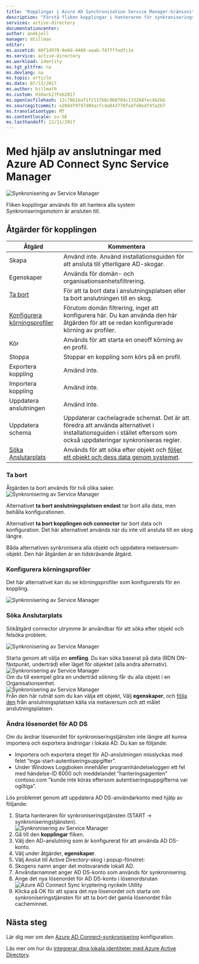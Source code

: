 ```yaml
---
title: "Kopplingar i Azure AD Synchronization Service Manager-Gränssnittet | Microsoft Docs"
description: "Förstå fliken kopplingar i hanteraren för synkroniseringstjänsten för Azure AD Connect."
services: active-directory
documentationcenter: 
author: andkjell
manager: mtillman
editor: 
ms.assetid: 60f1d979-8e6d-4460-aaab-747fffedfc1e
ms.service: active-directory
ms.workload: identity
ms.tgt_pltfrm: na
ms.devlang: na
ms.topic: article
ms.date: 07/13/2017
ms.author: billmath
ms.custom: H1Hack27Feb2017
ms.openlocfilehash: 12c78b1baf1f2117b6c960784c133268fec4b2bb
ms.sourcegitcommit: e266df9f97d04acfc4a843770fadfd8edf4fa2b7
ms.translationtype: MT
ms.contentlocale: sv-SE
ms.lasthandoff: 12/11/2017
---
```

# <a name="using-connectors-with-the-azure-ad-connect-sync-service-manager"></a>Med hjälp av anslutningar med Azure AD Connect Sync Service Manager

![Synkronisering av Service Manager](./media/active-directory-aadconnectsync-service-manager-ui/connectors.png)

Fliken kopplingar används för att hantera alla system Synkroniseringsmotorn är ansluten till.

## <a name="connector-actions"></a>Åtgärder för kopplingen
| Åtgärd | Kommentera |
| --- | --- |
| Skapa |Använd inte. Använd installationsguiden för att ansluta till ytterligare AD-skogar. |
| Egenskaper |Används för domän- och organisationsenhetsfiltrering. |
| [Ta bort](#delete) |För att ta bort data i anslutningsplatsen eller ta bort anslutningen till en skog. |
| [Konfigurera körningsprofiler](#configure-run-profiles) |Förutom domän filtrering, inget att konfigurera här. Du kan använda den här åtgärden för att se redan konfigurerade körning av profiler. |
| Kör |Används för att starta en oneoff körning av en profil. |
| Stoppa |Stoppar en koppling som körs på en profil. |
| Exportera koppling |Använd inte. |
| Importera koppling |Använd inte. |
| Uppdatera anslutningen |Använd inte. |
| Uppdatera schema |Uppdaterar cachelagrade schemat. Det är att föredra att använda alternativet i installationsguiden i stället eftersom som också uppdateringar synkroniseras regler. |
| [Söka Anslutarplats](#search-connector-space) |Används för att söka efter objekt och [följer ett objekt och dess data genom systemet](#follow-an-object-and-its-data-through-the-system). |

### <a name="delete"></a>Ta bort
Åtgärden ta bort används för två olika saker.  
![Synkronisering av Service Manager](./media/active-directory-aadconnectsync-service-manager-ui/connectordelete.png)

Alternativet **ta bort anslutningsplatsen endast** tar bort alla data, men behålla konfigurationen.

Alternativet **ta bort kopplingen och connector** tar bort data och konfiguration. Det här alternativet används när du inte vill ansluta till en skog längre.

Båda alternativen synkronisera alla objekt och uppdatera metaversum-objekt. Den här åtgärden är en tidskrävande åtgärd.

### <a name="configure-run-profiles"></a>Konfigurera körningsprofiler
Det här alternativet kan du se körningsprofiler som konfigurerats för en koppling.

![Synkronisering av Service Manager](./media/active-directory-aadconnectsync-service-manager-ui/configurerunprofiles.png)

### <a name="search-connector-space"></a>Söka Anslutarplats
Sökåtgärd connector utrymme är användbar för att söka efter objekt och felsöka problem.

![Synkronisering av Service Manager](./media/active-directory-aadconnectsync-service-manager-ui/cssearch.png)

Starta genom att välja en **omfång**. Du kan söka baserat på data (RDN DN-fästpunkt, underträd) eller läget för objektet (alla andra alternativ).  
![Synkronisering av Service Manager](./media/active-directory-aadconnectsync-service-manager-ui/cssearchscope.png)  
Om du till exempel göra en underträd sökning får du alla objekt i en Organisationsenhet.  
![Synkronisering av Service Manager](./media/active-directory-aadconnectsync-service-manager-ui/cssearchsubtree.png)  
Från den här rutnät som du kan välja ett objekt, Välj **egenskaper**, och [följa den](active-directory-aadconnectsync-troubleshoot-object-not-syncing.md) från anslutningsplatsen källa via metaversum och att målet anslutningsplatsen.

### <a name="changing-the-ad-ds-account-password"></a>Ändra lösenordet för AD DS
Om du ändrar lösenordet för synkroniseringstjänsten inte längre att kunna importera och exportera ändringar i lokala AD.   Du kan se följande:

- Importera och exportera steget för AD-anslutningen misslyckas med felet ”inga-start-autentiseringsuppgifter”.
- Under Windows Loggboken innehåller programhändelseloggen ett fel med händelse-ID 6000 och meddelandet ”hanteringsagenten” contoso.com ”kunde inte köras eftersom autentiseringsuppgifterna var ogiltiga”.

Lös problemet genom att uppdatera AD DS-användarkonto med hjälp av följande:


1. Starta hanteraren för synkroniseringstjänsten (START → synkroniseringstjänsten).
</br>![Synkronisering av Service Manager](./media/active-directory-aadconnectsync-service-manager-ui/startmenu.png)
2. Gå till den **kopplingar** fliken.
3. Välj den AD-anslutning som är konfigurerat för att använda AD DS-konto.
4. Välj under åtgärder, **egenskaper**.
5. Välj Anslut till Active Directory-skog i popup-fönstret:
6. Skogens namn anger det motsvarande lokalt AD.
7. Användarnamnet anger AD DS-konto som används för synkronisering.
8. Ange det nya lösenordet för AD DS-konto i lösenordsrutan ![Azure AD Connect Sync kryptering nyckeln Utility](media/active-directory-aadconnectsync-encryption-key/key6.png)
9. Klicka på OK för att spara det nya lösenordet och starta om synkroniseringstjänsten för att ta bort det gamla lösenordet från cacheminnet.



## <a name="next-steps"></a>Nästa steg
Lär dig mer om den [Azure AD Connect-synkronisering](active-directory-aadconnectsync-whatis.md) konfiguration.

Läs mer om hur du [integrerar dina lokala identiteter med Azure Active Directory](active-directory-aadconnect.md).
